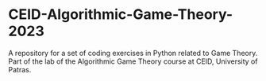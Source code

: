 # CEID-Algorithmic-Game-Theory-2023
A repository for a set of coding exercises in Python related to Game Theory. Part of the lab of the Algorithmic Game Theory course at CEID, University of Patras. 
